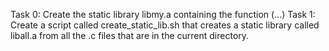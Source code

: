 Task 0: Create the static library libmy.a containing the function (...)
Task 1: Create a script called create_static_lib.sh that creates a static library called liball.a from all the .c files that are in the current directory.
